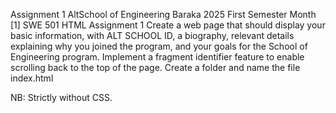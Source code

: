 Assignment 1
AltSchool of Engineering Baraka 2025 First Semester Month [1] SWE 501  HTML  Assignment 1
Create a web page that should display your basic information, with ALT SCHOOL ID, a biography, relevant details explaining why you joined the program, and your goals for the School of Engineering program. Implement a fragment identifier feature to enable scrolling back to the top of the page. Create a folder and name the file index.html

NB: Strictly without CSS.
